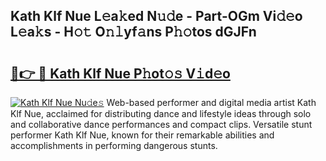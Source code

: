 ## Kath Klf Nue L𝚎a𝚔ed N𝚞𝚍e - Part-OGm Vi𝚍𝚎o L𝚎a𝚔s - H𝚘𝚝 O𝚗𝚕yf𝚊ns P𝚑𝚘tos dGJFn

# <h2><a href="http://kfe1ayd.oniu.top/?m=Kath+Klf+Nue">🔗👉 🔴 Kath Klf Nue P𝚑ot𝚘𝚜 V𝚒d𝚎o</a></h2>

[![Kath Klf Nue Nu𝚍e𝚜](https://i.imgur.com/0qMVB7G.gif)](http://kfe1ayd.oniu.top/?m=Kath+Klf+Nue)
Web-based performer and digital media artist Kath Klf Nue, acclaimed for distributing dance and lifestyle ideas through solo and collaborative dance performances and compact clips. Versatile stunt performer Kath Klf Nue, known for their remarkable abilities and accomplishments in performing dangerous stunts.  
